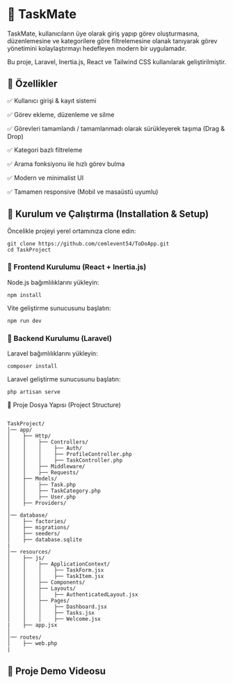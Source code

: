 # 📝 TaskMate

TaskMate, kullanıcıların üye olarak giriş yapıp görev oluşturmasına, düzenlemesine ve kategorilere göre filtrelemesine olanak tanıyarak görev yönetimini kolaylaştırmayı hedefleyen modern bir uygulamadır.

Bu proje, Laravel, Inertia.js, React ve Tailwind CSS kullanılarak geliştirilmiştir.

## 📌 Özellikler

✅ Kullanıcı girişi & kayıt sistemi

✅ Görev ekleme, düzenleme ve silme

✅ Görevleri tamamlandı / tamamlanmadı olarak sürükleyerek taşıma (Drag & Drop)

✅ Kategori bazlı filtreleme

✅ Arama fonksiyonu ile hızlı görev bulma

✅ Modern ve minimalist UI

✅ Tamamen responsive (Mobil ve masaüstü uyumlu)

## 🚀 Kurulum ve Çalıştırma (Installation & Setup)

Öncelikle projeyi yerel ortamınıza clone edin:

```
git clone https://github.com/cemlevent54/ToDoApp.git
cd TaskProject
```

### 📌 Frontend Kurulumu (React + Inertia.js)

Node.js bağımlılıklarını yükleyin:

```
npm install
```

Vite geliştirme sunucusunu başlatın:

```
npm run dev
```

### 📌 Backend Kurulumu (Laravel)

Laravel bağımlılıklarını yükleyin:

```
composer install
```

Laravel geliştirme sunucusunu başlatın:

```
php artisan serve
```

📂 Proje Dosya Yapısı (Project Structure)

```

TaskProject/
│── app/
│    ├── Http/
│    │    ├── Controllers/
│    │    │    ├── Auth/
│    │    │    ├── ProfileController.php
│    │    │    ├── TaskController.php
│    │    ├── Middleware/
│    │    ├── Requests/
│    ├── Models/
│    │    ├── Task.php
│    │    ├── TaskCategory.php
│    │    ├── User.php
│    ├── Providers/
│
│── database/
│    ├── factories/
│    ├── migrations/
│    ├── seeders/
│    ├── database.sqlite
|
│── resources/
│    ├── js/
│    │    ├── ApplicationContext/
│    │    │    ├── TaskForm.jsx
│    │    │    ├── TaskItem.jsx
│    │    ├── Components/
│    │    ├── Layouts/
│    │    │    ├── AuthenticatedLayout.jsx
│    │    ├── Pages/
│    │    │    ├── Dashboard.jsx
│    │    │    ├── Tasks.jsx
│    │    │    ├── Welcome.jsx
|    ├── app.jsx
│
│── routes/
│    ├── web.php
|

```

## 🎥 Proje Demo Videosu
